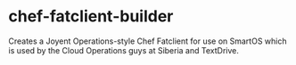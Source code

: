 chef-fatclient-builder
======================

Creates a Joyent Operations-style Chef Fatclient for use on SmartOS which is used by
the Cloud Operations guys at Siberia and TextDrive.
